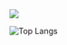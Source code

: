 <img src="https://github-readme-stats.vercel.app/api?username=vExo307&include_all_commits=true&count_private=true&show_icons=true&line_height=20&title_color=388bfd&icon_color=686770&text_color=388bfd&bg_color=112034">

![Top Langs](https://github-readme-stats.vercel.app/api/top-langs/?username=vExo307&theme=radical&title_color=8E2DE2&text_color=fff)
